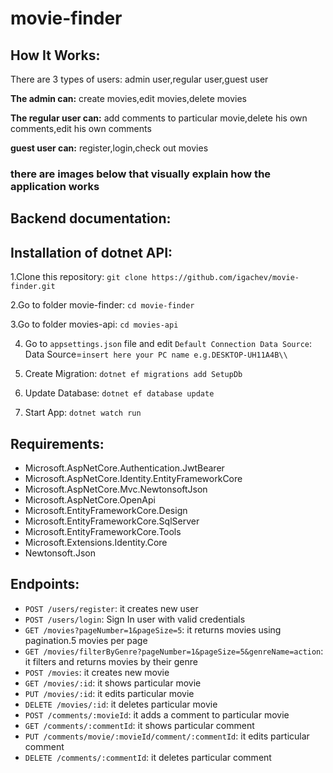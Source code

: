 # movie-finder

## How It Works:
<p>There are 3 types of users: admin user,regular user,guest user</p>
<p><strong>The admin can:</strong> create movies,edit movies,delete movies</p>
<p><strong>The regular user can:</strong> add comments to particular movie,delete his own comments,edit his own comments</p>
<p><strong>guest user can:</strong> register,login,check out movies</p>
<h3>there are images below that visually explain how the application works</h3>

## Backend documentation:

## Installation of dotnet API:
1.Clone this repository: `git clone https://github.com/igachev/movie-finder.git`

2.Go to folder movie-finder: `cd movie-finder`

3.Go to folder movies-api: `cd movies-api`

4. Go to `appsettings.json` file and edit `Default Connection Data Source`: Data Source=`insert here your PC name e.g.DESKTOP-UH11A4B\\`

5. Create Migration: `dotnet ef migrations add SetupDb`

6. Update Database: `dotnet ef database update`

7. Start App: `dotnet watch run`


## Requirements:
- Microsoft.AspNetCore.Authentication.JwtBearer
- Microsoft.AspNetCore.Identity.EntityFrameworkCore
- Microsoft.AspNetCore.Mvc.NewtonsoftJson
- Microsoft.AspNetCore.OpenApi
- Microsoft.EntityFrameworkCore.Design
- Microsoft.EntityFrameworkCore.SqlServer
- Microsoft.EntityFrameworkCore.Tools
- Microsoft.Extensions.Identity.Core
- Newtonsoft.Json

## Endpoints:
- `POST /users/register`: it creates new user
- `POST /users/login`: Sign In user with valid credentials
- `GET /movies?pageNumber=1&pageSize=5`: it returns movies using pagination.5 movies per page
- `GET /movies/filterByGenre?pageNumber=1&pageSize=5&genreName=action`: it filters and returns movies by their genre
- `POST /movies`: it creates new movie
- `GET /movies/:id`: it shows particular movie
- `PUT /movies/:id`: it edits particular movie
- `DELETE /movies/:id`: it deletes particular movie
- `POST /comments/:movieId`: it adds a comment to particular movie
- `GET /comments/:commentId`: it shows particular comment
- `PUT /comments/movie/:movieId/comment/:commentId`: it edits particular comment
- `DELETE /comments/:commentId`: it deletes particular comment
